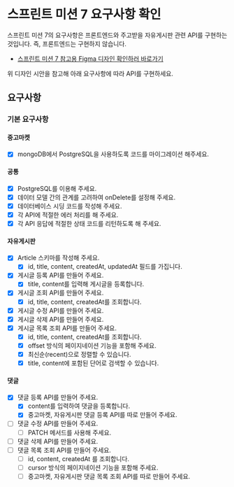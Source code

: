 # 스프린트 미션 7 요구사항 확인

스프린트 미션 7의 요구사항은 프론트엔드와 주고받을 자유게시판 관련 API를 구현하는 것입니다. 즉, 프론트엔드는 구현하지 않습니다.

- [스프린트 미션 7 참고용 Figma 디자인 확인하러 바로가기](https://www.figma.com/design/EWfmnBJU3fdkeHKyYBQW6L/%5B%EC%88%98%EA%B0%95%EC%83%9D-%EA%B3%B5%EC%9C%A0%EC%9A%A9%5D-%ED%8C%90%EB%8B%A4%EB%A7%88%EC%BC%93?node-id=5492-5321&t=yfSzvX7ae9uyYfRK-1)

위 디자인 시안을 참고해 아래 요구사항에 따라 API를 구현하세요.

## 요구사항

### 기본 요구사항

#### 중고마켓

- [x] mongoDB에서 PostgreSQL을 사용하도록 코드를 마이그레이션 해주세요.

#### 공통

- [x] PostgreSQL를 이용해 주세요.
- [x] 데이터 모델 간의 관계를 고려하여 onDelete를 설정해 주세요.
- [x] 데이터베이스 시딩 코드를 작성해 주세요.
- [x] 각 API에 적절한 에러 처리를 해 주세요.
- [x] 각 API 응답에 적절한 상태 코드를 리턴하도록 해 주세요.

#### 자유게시판

- [x] Article 스키마를 작성해 주세요.
	- [x] id, title, content, createdAt, updatedAt 필드를 가집니다.
- [x] 게시글 등록 API를 만들어 주세요.
	- [x] title, content를 입력해 게시글을 등록합니다.
- [x] 게시글 조회 API를 만들어 주세요.
	- [x] id, title, content, createdAt를 조회합니다.
- [x] 게시글 수정 API를 만들어 주세요.
- [x] 게시글 삭제 API를 만들어 주세요.
- [x] 게시글 목록 조회 API를 만들어 주세요.
	- [x] id, title, content, createdAt를 조회합니다.
	- [x] offset 방식의 페이지네이션 기능을 포함해 주세요.
	- [x] 최신순(recent)으로 정렬할 수 있습니다.
	- [x] title, content에 포함된 단어로 검색할 수 있습니다.

#### 댓글

- [x] 댓글 등록 API를 만들어 주세요.
	- [x] content를 입력하여 댓글을 등록합니다.
	- [x] 중고마켓, 자유게시판 댓글 등록 API를 따로 만들어 주세요.
- [ ] 댓글 수정 API를 만들어 주세요.
	- [ ] PATCH 메서드를 사용해 주세요.
- [ ] 댓글 삭제 API를 만들어 주세요.
- [ ] 댓글 목록 조회 API를 만들어 주세요.
	- [ ] id, content, createdAt 를 조회합니다.
	- [ ] cursor 방식의 페이지네이션 기능을 포함해 주세요.
	- [ ] 중고마켓, 자유게시판 댓글 목록 조회 API를 따로 만들어 주세요.
